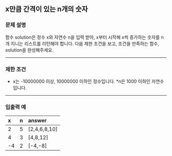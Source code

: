 x만큼 간격이 있는 n개의 숫자
-------------
### 문제 설명

함수 solution은 정수 x와 자연수 n을 입력 받아, x부터 시작해 x씩 증가하는 숫자를 n개 지니는 리스트를 리턴해야 합니다. 다음 제한 조건을 보고, 조건을 만족하는 함수, solution을 완성해주세요.

- - -

### 제한 조건
* x는 -10000000 이상, 10000000 이하인 정수입니다.
*n은 1000 이하인 자연수입니다.

- - -

### 입출력 예
|**x**|**n**|**answer**|
|:---|:---|:------------|
|2|5|[2,4,6,8,10]|
|4|3|[4,8,12]|
|-4|2|[-4,-8]|